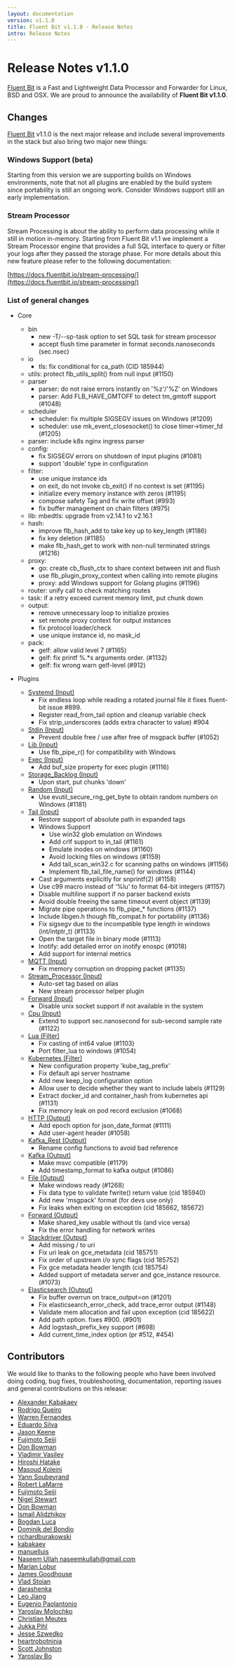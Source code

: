 ```yaml
---
layout: documentation
version: v1.1.0
title: Fluent Bit v1.1.0 - Release Notes
intro: Release Notes
---
```


# Release Notes v1.1.0

[Fluent Bit](http://fluentbit.io) is a Fast and Lightweight Data Processor and Forwarder for Linux, BSD and OSX. We are proud to announce the availability of __Fluent Bit v1.1.0__.

## Changes

[Fluent Bit](https://fluentbit.io) v1.1.0 is the next major release and include several improvements in the stack but also bring two major new things:

### Windows Support (beta)

Starting from this version we are supporting builds on Windows environments, note that not all plugins are enabled by the build system since portability is still an ongoing work. Consider Windows support still an early implementation.

### Stream Processor

Stream Processing is about the ability to perform data processing while it still in motion in-memory. Starting from Fluent Bit v1.1 we implement a Stream Processor engine that provides a full SQL interface to query or filter your logs after they passed the storage phase. For more details about this new feature please refer to the following documentation:

[https://docs.fluentbit.io/stream-processing/](https://docs.fluentbit.io/stream-processing/)

### List of general changes

 - Core
   - bin
     - new -T/--sp-task option to set SQL task for stream processor
     - accept flush time parameter in format seconds.nanoseconds (sec.nsec)
   - io
     - tls: fix conditional for ca_path (CID 185944)
   - utils: protect flb\_utils\_split() from null input (#1150)
   - parser
     - parser: do not raise errors instantly on '%z'/'%Z' on Windows
     - parser: Add FLB\_HAVE\_GMTOFF to detect tm_gmtoff support (#1048)
   - scheduler
     - scheduler: fix multiple SIGSEGV issues on Windows (#1209)
     - scheduler: use mk\_event\_closesocket() to close timer->timer\_fd (#1205)
   - parser: include k8s nginx ingress parser
   - config:
     - fix SIGSEGV errors on shutdown of input plugins (#1081)
     - support 'double' type in configuration
   - filter:
     - use unique instance ids
     - on exit, do not invoke cb\_exit() if no context is set (#1195)
     - initialize every memory instance with zeros (#1195)
     - compose safety Tag and fix write offset (#993)
     - fix buffer management on chain filters (#975)
   - lib: mbedtls: upgrade from v2.14.1 to v2.16.1
   - hash:
     - improve flb\_hash\_add to take key up to key_length (#1186)
     - fix key deletion (#1185)
     - make flb\_hash\_get to work with non-null terminated strings (#1216)
   - proxy:
     - go: create cb\_flush\_ctx to share context between init and flush
     - use flb\_plugin\_proxy\_context when calling into remote plugins
     - proxy: add Windows support for Golang plugins (#1196)
   - router: unify call to check matching routes
   - task: if a retry exceed current memory limit, put chunk down
   - output:
     - remove unnecessary loop to initialize proxies
     - set remote proxy context for output instances
     - fix protocol loader/check
     - use unique instance id, no mask\_id
   - pack:
     - gelf: allow valid level 7 (#1165)
     - gelf: fix printf %.*s arguments order. (#1132)
     - gelf: fix wrong warn gelf-level (#912)

 - Plugins
   - [Systemd (Input)](https://docs.fluentbit.io/manual/input/systemd/)
      - Fix endless loop while reading a rotated journal file it fixes fluent-bit issue #899.
      - Register read\_from\_tail option and cleanup variable check
      - Fix strip_underscores (adds extra character to value) #904
   - [Stdin (Input)](https://docs.fluentbit.io/manual/input/stdin/)
      - Prevent double free / use after free of msgpack buffer (#1052)
   - [Lib (Input)](https://docs.fluentbit.io/manual/input/lib/)
      - Use flb\_pipe\_r() for compatibility with Windows
   - [Exec (Input)](https://docs.fluentbit.io/manual/input/exec/)
      - Add buf_size property for exec plugin (#1116)
   - [Storage_Backlog (Input)](https://docs.fluentbit.io/manual/input/storage_backlog/)
      - Upon start, put chunks 'down'
   - [Random (Input)](https://docs.fluentbit.io/manual/input/random/)
      - Use evutil\_secure\_rng\_get\_byte to obtain random numbers on Windows (#1181)
   - [Tail (Input)](https://docs.fluentbit.io/manual/input/tail/)
      - Restore support of absolute path in expanded tags
      - Windows Support
        - Use win32 glob emulation on Windows
        - Add crlf support to in\_tail (#1161)
        - Emulate inodes on windows (#1160)
        - Avoid locking files on windows (#1159)
        - Add tail\_scan\_win32.c for scanning paths on windows (#1156)
        - Implement flb\_tail\_file\_name() for windows (#1144)
      - Cast arguments explicitly for snprintf(2) (#1158)
      - Use c99 macro instead of '%lu' to format 64-bit integers (#1157)
      - Disable multiline support if no parser backend exists
      - Avoid double freeing the same timeout event object (#1139)
      - Migrate pipe operations to flb\_pipe\_* functions (#1137)
      - Include libgen.h though flb\_compat.h for portability (#1136)
      - Fix sigsegv due to the incompatible type length in windows (int/intptr_t) (#1133)
      - Open the target file in binary mode (#1113)
      - Inotify: add detailed error on inotify enospc (#1018)
      - Add support for internal metrics
   - [MQTT (Input)](https://docs.fluentbit.io/manual/input/mqtt/)
      - Fix memory corruption on dropping packet (#1135)
   - [Stream\_Processor (Input)](https://docs.fluentbit.io/manual/input/stream_processor/)
      - Auto-set tag based on alias
      - New stream processor helper plugin
   - [Forward (Input)](https://docs.fluentbit.io/manual/input/forward/)
      - Disable unix socket support if not available in the system
   - [Cpu (Input)](https://docs.fluentbit.io/manual/input/cpu/)
      - Extend to support sec.nanosecond for sub-second sample rate (#1122)
   - [Lua (Filter)](https://docs.fluentbit.io/manual/filter/lua/)
      - Fix casting of int64 value (#1103)
      - Port filter\_lua to windows (#1054)
   - [Kubernetes (Filter)](https://docs.fluentbit.io/manual/filter/kubernetes/)
      - New configuration property 'kube\_tag\_prefix'
      - Fix default api server hostname
      - Add new keep\_log configuration option
      - Allow user to decide whether they want to include labels (#1129)
      - Extract docker\_id and container\_hash from kubernetes api (#1131)
      - Fix memory leak on pod record exclusion (#1068)
   - [HTTP (Output)](https://docs.fluentbit.io/manual/output/http/)
      - Add epoch option for json\_date\_format (#1111)
      - Add user-agent header  (#1058)
   - [Kafka_Rest (Output)](https://docs.fluentbit.io/manual/output/kafka_rest/)
      - Rename config functions to avoid bad reference
   - [Kafka (Output)](https://docs.fluentbit.io/manual/output/kafka/)
      - Make msvc compatible (#1179)
      - Add timestamp\_format to kafka output (#1086)
   - [File (Output)](https://docs.fluentbit.io/manual/output/file/)
      - Make windows ready (#1268)
      - Fix data type to validate fwrite() return value (cid 185940)
      - Add new 'msgpack' format (for devs use only)
      - Fix leaks when exiting on exception (cid 185662, 185672)
   - [Forward (Output)](https://docs.fluentbit.io/manual/output/forward/)
      - Make shared\_key usable without tls (and vice versa)
      - Fix the error handling for network writes
   - [Stackdriver (Output)](https://docs.fluentbit.io/manual/output/stackdriver/)
      - Add missing / to uri
      - Fix uri leak on gce\_metadata (cid 185751)
      - Fix order of upstream i/o sync flags (cid 185752)
      - Fix gce metadata header length (cid 185754)
      - Added support of metadata server and gce\_instance resource. (#1073)
   - [Elasticsearch (Output)](https://docs.fluentbit.io/manual/output/es/)
      - Fix buffer overrun on trace\_output=on (#1201)
      - Fix elasticsearch\_error\_check, add trace\_error output (#1148)
      - Validate mem allocation and fail upon exception (cid 185622)
      - Add path option. fixes #900. (#901)
      - Add logstash\_prefix\_key support (#698)
      - Add current\_time\_index option (pr #512, #454)

## Contributors

We would like to thanks to the following people who have been involved doing coding, bug fixes, troubleshooting, documentation, reporting issues and general contributions on this release:

- [Alexander Kabakaev](https://github.com/kabakaev)
- [Rodrigo Queiro](https://github.com/rodrigoqueiroz)
- [Warren Fernandes](https://github.com/wfernandes)
- [Eduardo Silva](https://github.com/edsiper)
- [Jason Keene](https://github.com/jasonkeene)
- [Fujimoto Seiji](https://github.com/fujimotos)
- [Don Bowman](https://github.com/donbowman)
- [Vladimir Vasilev](https://github.com/vlvasilev)
- [Hiroshi Hatake](https://github.com/cosmo0920)
- [Masoud Koleini](https://github.com/koleini)
- [Yann Soubeyrand](https://github.com/yann-soubeyrand)
- [Robert LaMarre](https://github.com/robertlamarre)
- [Fujimoto Seiji](https://github.com/fujimotos)
- [Nigel Stewart](https://github.com/nigels-com)
- [Don Bowman](https://github.com/donbowman)
- [Ismail Alidzhikov](https://github.com/ialidzhikov)
- [Bogdan Luca](https://github.com/lbogdan)
- [Dominik del Bondio](https://github.com/ddelbondio)
- [richardburakowski](https://github.com/richardburakowski)
- [kabakaev](https://github.com/kabakaev)
- [manuelluis](https://github.com/manuelluis)
- [Naseem Ullah <naseemkullah@gmail.com>](https://github.com/naseemkullah)
- [Marian Lobur](https://github.com/loburm)
- [James Goodhouse](https://github.com/jamesgoodhouse)
- [Vlad Stoian](https://github.com/vlad-stoian)
- [darashenka](https://github.com/darashenka)
- [Leo Jiang](https://github.com/jiangfengbing)
- [Eugenio Paolantonio](https://github.com/kabakaev)
- [Yaroslav Molochko](https://github.com/onorua)
- [Christian Meutes](https://github.com/jesk78)
- [Jukka Pihl](https://github.com/bluebike)
- [Jesse Szwedko](https://github.com/jszwedko)
- [heartrobotninja](https://github.com/heartrobotninja)
- [Scott Johnston](https://github.com/2n3906)
- [Yaroslav Bo](https://github.com/bayaro)
